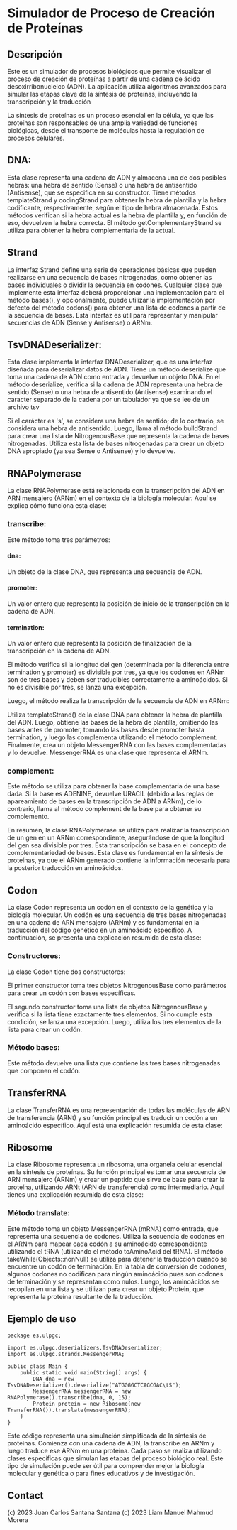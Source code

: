 # Simulador de Proceso de Creación de Proteínas

## Descripción

Este es un simulador de procesos biológicos que permite visualizar el proceso de creación de proteínas a partir de una cadena de ácido desoxirribonucleico (ADN). La aplicación utiliza algoritmos avanzados para simular las etapas clave de la síntesis de proteínas, incluyendo la transcripción y la traducción

La síntesis de proteínas es un proceso esencial en la célula, ya que las proteínas son responsables de una amplia variedad de funciones biológicas, desde el transporte de moléculas hasta la regulación de procesos celulares.

## DNA:

Esta clase representa una cadena de ADN y almacena una de dos posibles hebras: una hebra de sentido (Sense) o una hebra de antisentido (Antisense), que se especifica en su constructor.
Tiene métodos templateStrand y codingStrand para obtener la hebra de plantilla y la hebra codificante, respectivamente, según el tipo de hebra almacenada.
Estos métodos verifican si la hebra actual es la hebra de plantilla y, en función de eso, devuelven la hebra correcta.
El método getComplementaryStrand se utiliza para obtener la hebra complementaria de la actual.
## Strand
La interfaz Strand define una serie de operaciones básicas que pueden realizarse en una secuencia de bases nitrogenadas, como obtener las bases individuales o dividir la secuencia en codones.
Cualquier clase que implemente esta interfaz deberá proporcionar una implementación para el método bases(), y opcionalmente, puede utilizar la implementación por defecto del método codons()
para obtener una lista de codones a partir de la secuencia de bases. Esta interfaz es útil para representar y manipular secuencias de ADN (Sense y Antisense) o ARNm.
 ## TsvDNADeserializer:

Esta clase implementa la interfaz DNADeserializer, que es una interfaz diseñada para deserializar datos de ADN.
Tiene un método deserialize que toma una cadena de ADN como entrada y devuelve un objeto DNA.
En el método deserialize, verifica si la cadena de ADN representa una hebra de sentido (Sense) o una hebra de antisentido (Antisense) examinando el caracter separado de la cadena por un tabulador ya que se lee de un archivo tsv

Si el carácter es 's', se considera una hebra de sentido; de lo contrario, se considera una hebra de antisentido.
Luego, llama al método buildStrand para crear una lista de NitrogenousBase que representa la cadena de bases nitrogenadas.
Utiliza esta lista de bases nitrogenadas para crear un objeto DNA apropiado (ya sea Sense o Antisense) y lo devuelve.

## RNAPolymerase

La clase RNAPolymerase está relacionada con la transcripción del ADN en ARN mensajero (ARNm) en el contexto de la biología molecular. Aquí se explica cómo funciona esta clase:

### transcribe:
Este método toma tres parámetros:

#### dna: 
Un objeto de la clase DNA, que representa una secuencia de ADN.

#### promoter:
Un valor entero que representa la posición de inicio de la transcripción en la cadena de ADN.

#### termination:
Un valor entero que representa la posición de finalización de la transcripción en la cadena de ADN.

El método verifica si la longitud del gen (determinada por la diferencia entre termination y promoter) es divisible por tres, ya que los codones en ARNm son de tres bases
y deben ser traducibles correctamente a aminoácidos. Si no es divisible por tres, se lanza una excepción.

Luego, el método realiza la transcripción de la secuencia de ADN en ARNm:

Utiliza templateStrand() de la clase DNA para obtener la hebra de plantilla del ADN.
Luego, obtiene las bases de la hebra de plantilla, omitiendo las bases antes de promoter, tomando las bases desde promoter hasta termination, y luego las complementa utilizando el método complement.
Finalmente, crea un objeto MessengerRNA con las bases complementadas y lo devuelve. MessengerRNA es una clase que representa el ARNm.

### complement:
Este método se utiliza para obtener la base complementaria de una base dada. Si la base es ADENINE, devuelve URACIL (debido a las reglas de apareamiento de bases en
la transcripción de ADN a ARNm), de lo contrario, llama al método complement de la base para obtener su complemento.

En resumen, la clase RNAPolymerase se utiliza para realizar la transcripción de un gen en un ARNm correspondiente,
asegurándose de que la longitud del gen sea divisible por tres. Esta transcripción se basa en el concepto de complementariedad de bases. Esta clase es fundamental en la síntesis de proteínas,
ya que el ARNm generado contiene la información necesaria para la posterior traducción en aminoácidos.

## Codon

La clase Codon representa un codón en el contexto de la genética y la biología molecular. Un codón es una secuencia de tres bases nitrogenadas en una cadena de ARN mensajero (ARNm)
y es fundamental en la traducción del código genético en un aminoácido específico. A continuación, se presenta una explicación resumida de esta clase:

### Constructores:

La clase Codon tiene dos constructores:

El primer constructor toma tres objetos NitrogenousBase como parámetros para crear un codón con bases específicas.

El segundo constructor toma una lista de objetos NitrogenousBase y verifica si la lista tiene exactamente tres elementos. Si no cumple esta condición, se lanza una excepción.
Luego, utiliza los tres elementos de la lista para crear un codón.

### Método bases:

Este método devuelve una lista que contiene las tres bases nitrogenadas que componen el codón.

## TransferRNA

La clase TransferRNA es una representación de todas las moléculas de ARN de transferencia (ARNt) y su función principal es traducir un codón a un aminoácido específico. Aquí está una explicación resumida de esta clase:

## Ribosome

La clase Ribosome representa un ribosoma, una organela celular esencial en la síntesis de proteínas. Su función principal es tomar una secuencia de ARN mensajero (ARNm) y crear un peptido que sirve de base para crear la proteína,
utilizando ARNt (ARN de transferencia) como intermediario. Aquí tienes una explicación resumida de esta clase:

### Método translate:

Este método toma un objeto MessengerRNA (mRNA) como entrada, que representa una secuencia de codones.
Utiliza la secuencia de codones en el ARNm para mapear cada codón a su aminoácido correspondiente utilizando el tRNA (utilizando el método toAminoAcid del tRNA).
El método takeWhile(Objects::nonNull) se utiliza para detener la traducción cuando se encuentre un codón de terminación. En la tabla de conversión de codones, algunos codones no codifican para ningún aminoácido pues son codones de terminación y se representan como nulos.
Luego, los aminoácidos se recopilan en una lista y se utilizan para crear un objeto Protein, que representa la proteína resultante de la traducción.

## Ejemplo de uso

```
package es.ulpgc;

import es.ulpgc.deserializers.TsvDNADeserializer;
import es.ulpgc.strands.MessengerRNA;

public class Main {
    public static void main(String[] args) {
        DNA dna = new TsvDNADeserializer().deserialize("ATGGGGCTCAGCGAC\tS");
        MessengerRNA messengerRNA = new RNAPolymerase().transcribe(dna, 0, 15);
        Protein protein = new Ribosome(new TransferRNA()).translate(messengerRNA);
    }
}
```
Este código representa una simulación simplificada de la síntesis de proteínas. Comienza con una cadena de ADN, la transcribe en ARNm y luego traduce ese ARNm en una proteína. Cada paso se realiza utilizando clases específicas que simulan las etapas del proceso biológico real. Este tipo de simulación puede ser útil para comprender mejor la biología molecular y genética o para fines educativos y de investigación.

## Contact

(c) 2023 Juan Carlos Santana Santana
(c) 2023 Liam Manuel Mahmud Morera
